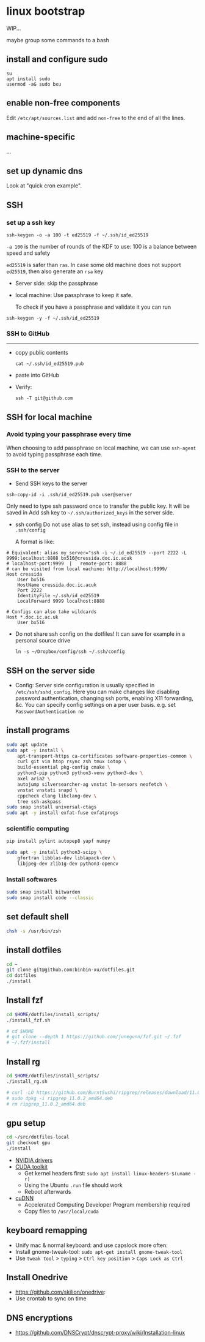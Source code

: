 # linux bootstrap

WIP...

maybe group some commands to a bash

## install and configure sudo

```
su
apt install sudo
usermod -aG sudo bxu
```

## enable non-free components

Edit `/etc/apt/sources.list` and add `non-free` to the end of all the lines.

## machine-specific

...

## set up dynamic dns

Look at "quick cron example".

## SSH

### set up a ssh key

```
ssh-keygen -o -a 100 -t ed25519 -f ~/.ssh/id_ed25519
```

 `-a 100` is the number of rounds of the KDF to use: 100 is a balance between speed and safety

`ed25519`  is safer than `ras`. In case some old machine does not support `ed25519`, then also generate  an `rsa` key

* Server side: skip the passphrase


* local machine: 
  Use passphrase to keep it safe.

  To check if you have a passphrase and validate it you can run 

```
ssh-keygen -y -f ~/.ssh/id_ed25519
```



### SSH to GitHub

---

* copy public contents

  ```
  cat ~/.ssh/id_ed25519.pub
  ```

* paste into GitHub

* Verify:

  ```
  ssh -T git@github.com
  ```

  

## SSH for local machine

### Avoid typing your passphrase every time 

When choosing to add passphrase on local machine, we can use  `ssh-agent` to avoid typing passphrase each time.

### SSH to the server

* Send SSH keys to the server

```
ssh-copy-id -i .ssh/id_ed25519.pub user@server
```

Only need to type ssh password once to transfer the public key.  It will be saved in Add ssh key to `~/.ssh/authorized_keys` in the server side.

* ssh config
  Do not use alias to set ssh, instead using config file in `.ssh/config`

  A format is like:

```
# Equivalent: alias my_server="ssh -i ~/.id_ed25519 --port 2222 -L 9999:localhost:8888 bx516@cressida.doc.ic.acuk
# localhost-port:9999  |   remote-port: 8888
# can be visited from local machine: http://localhost:9999/
Host cressida
    User bx516
    HostName cressida.doc.ic.acuk
    Port 2222
    IdentityFile ~/.ssh/id_ed25519
    LocalForward 9999 localhost:8888

# Configs can also take wildcards
Host *.doc.ic.ac.uk
    User bx516
```

* Do not share ssh config on the dotfiles!
  It can save for example in a personal source drive

  ```
  ln -s ~/Dropbox/config/ssh ~/.ssh/config
  ```

  

## SSH on the server side

* Config:
  Server side configuration is usually specified in `/etc/ssh/sshd_config`. 
  Here you can make changes like disabling password authentication, changing ssh ports, enabling X11 forwarding, &c. You can specify config settings on a per user basis.
  e.g.  set `PasswordAuthentication no`



## install programs

```bash
sudo apt update
sudo apt -y install \
	apt-transport-https ca-certificates software-properties-common \
    curl git vim htop rsync zsh tmux iotop \
    build-essential pkg-config cmake \
    python3-pip python3 python3-venv python3-dev \
    axel aria2 \
    autojump silversearcher-ag vnstat lm-sensors neofetch \
    vnstat vnstati snapd \
    cppcheck clang libclang-dev \
    tree ssh-askpass
sudo snap install universal-ctags
sudo apt -y install exfat-fuse exfatprogs
```

### scientific computing

```bash
pip install pylint autopep8 yapf numpy

sudo apt -y install python3-scipy \
    gfortran libblas-dev liblapack-dev \
    libjpeg-dev zlib1g-dev python3-opencv

```
  

### Install softwares

```bash
sudo snap install bitwarden
sudo snap install code --classic
```

## set default shell

```bash
chsh -s /usr/bin/zsh
```

## install dotfiles

```bash
cd ~
git clone git@github.com:binbin-xu/dotfiles.git
cd dotfiles
./install
```

## Install fzf

```bash
cd $HOME/dotfiles/install_scripts/
./install_fzf.sh

# cd $HOME
# git clone --depth 1 https://github.com/junegunn/fzf.git ~/.fzf
# ~/.fzf/install
```

## Install rg

```bash
cd $HOME/dotfiles/install_scripts/
./install_rg.sh

# curl -LO https://github.com/BurntSushi/ripgrep/releases/download/11.0.2/ripgrep_11.0.2_amd64.deb
# sudo dpkg -i ripgrep_11.0.2_amd64.deb
# rm ripgrep_11.0.2_amd64.deb
```

## gpu setup

```bash
cd ~/src/dotfiles-local
git checkout gpu
./install
```

* [NVIDIA drivers](http://www.nvidia.com/object/unix.html)
* [CUDA toolkit](https://developer.nvidia.com/cuda-downloads)
    * Get kernel headers first: `sudo apt install linux-headers-$(uname -r)`
    * Using the Ubuntu `.run` file should work
    * Reboot afterwards
* [cuDNN](https://developer.nvidia.com/rdp/cudnn-download)
    * Accelerated Computing Developer Program membership required
    * Copy files to `/usr/local/cuda`

## keyboard remapping
* Unify mac & normal keyboard: and use capslock more often:
* Install gnome-tweak-tool: `sudo apt-get install gnome-tweak-tool`
* Use `tweak tool` > `typing` > `Ctrl key position` > `Caps Lock as Ctrl`

## Install Onedrive
* https://github.com/skilion/onedrive:
* Use crontab to sync on time

## DNS encryptions

* https://github.com/DNSCrypt/dnscrypt-proxy/wiki/Installation-linux
